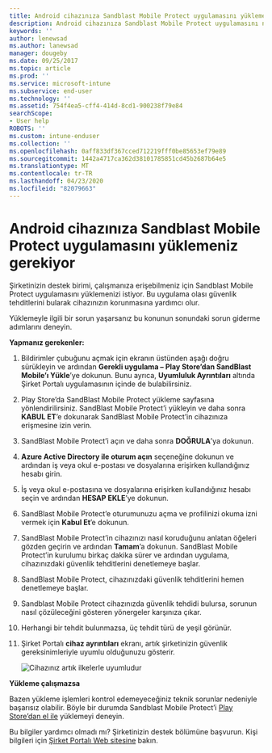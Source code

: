 ```yaml
---
title: Android cihazınıza Sandblast Mobile Protect uygulamasını yüklemeniz gerekiyor | Microsoft Docs
description: Android cihazınıza Sandblast Mobile Protect uygulamasını nasıl yükleyeceğinizi öğrenin.
keywords: ''
author: lenewsad
ms.author: lanewsad
manager: dougeby
ms.date: 09/25/2017
ms.topic: article
ms.prod: ''
ms.service: microsoft-intune
ms.subservice: end-user
ms.technology: ''
ms.assetid: 754f4ea5-cff4-414d-8cd1-900238f79e84
searchScope:
- User help
ROBOTS: ''
ms.custom: intune-enduser
ms.collection: ''
ms.openlocfilehash: 0aff833df367cced712219fff0be85653ef79e89
ms.sourcegitcommit: 1442a4717ca362d38101785851cd45b2687b64e5
ms.translationtype: MT
ms.contentlocale: tr-TR
ms.lasthandoff: 04/23/2020
ms.locfileid: "82079663"
---
```

# <a name="you-need-to-install-sandblast-mobile-protect-on-your-android-device"></a>Android cihazınıza Sandblast Mobile Protect uygulamasını yüklemeniz gerekiyor

Şirketinizin destek birimi, çalışmanıza erişebilmeniz için Sandblast Mobile Protect uygulamasını yüklemenizi istiyor. Bu uygulama olası güvenlik tehditlerini bularak cihazınızın korunmasına yardımcı olur.

Yüklemeyle ilgili bir sorun yaşarsanız bu konunun sonundaki sorun giderme adımlarını deneyin.

**Yapmanız gerekenler:**

1. Bildirimler çubuğunu açmak için ekranın üstünden aşağı doğru sürükleyin ve ardından **Gerekli uygulama – Play Store’dan SandBlast Mobile’ı Yükle**’ye dokunun. Bunu ayrıca, __Uyumluluk Ayrıntıları__ altında Şirket Portalı uygulamasının içinde de bulabilirsiniz.

2. Play Store’da SandBlast Mobile Protect yükleme sayfasına yönlendirilirsiniz. SandBlast Mobile Protect’i yükleyin ve daha sonra **KABUL ET**’e dokunarak SandBlast Mobile Protect’in cihazınıza erişmesine izin verin.

3. SandBlast Mobile Protect’i açın ve daha sonra **DOĞRULA**’ya dokunun.

4. **Azure Active Directory ile oturum açın** seçeneğine dokunun ve ardından iş veya okul e-postası ve dosyalarına erişirken kullandığınız hesabı girin.

5. İş veya okul e-postasına ve dosyalarına erişirken kullandığınız hesabı seçin ve ardından **HESAP EKLE**’ye dokunun.

6. SandBlast Mobile Protect’e oturumunuzu açma ve profilinizi okuma izni vermek için **Kabul Et**’e dokunun.

7. SandBlast Mobile Protect’in cihazınızı nasıl koruduğunu anlatan öğeleri gözden geçirin ve ardından **Tamam**’a dokunun. SandBlast Mobile Protect’in kurulumu birkaç dakika sürer ve ardından uygulama, cihazınızdaki güvenlik tehditlerini denetlemeye başlar.

8. SandBlast Mobile Protect, cihazınızdaki güvenlik tehditlerini hemen denetlemeye başlar.

9. Sandblast Mobile Protect cihazınızda güvenlik tehdidi bulursa, sorunun nasıl çözüleceğini gösteren yönergeler karşınıza çıkar.

10. Herhangi bir tehdit bulunmazsa, üç tehdit türü de yeşil görünür.

11. Şirket Portalı **cihaz ayrıntıları** ekranı, artık şirketinizin güvenlik gereksinimleriyle uyumlu olduğunuzu gösterir.

    ![Cihazınız artık ilkelerle uyumludur](./media/mtd-device-now-compliant-android.png)

**Yükleme çalışmazsa**

Bazen yükleme işlemleri kontrol edemeyeceğiniz teknik sorunlar nedeniyle başarısız olabilir. Böyle bir durumda Sandblast Mobile Protect’i [Play Store’dan el ile](https://play.google.com/store/apps/details?id=com.lacoon.security.fox) yüklemeyi deneyin.

Bu bilgiler yardımcı olmadı mı? Şirketinizin destek bölümüne başvurun. Kişi bilgileri için [Şirket Portalı Web sitesine](https://go.microsoft.com/fwlink/?linkid=2010980) bakın.
